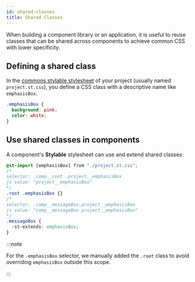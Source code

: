 ```yaml
---
id: shared-classes
title: Shared Classes
---
```


When building a component library or an application, it is useful to reuse classes that can be shared across components to achieve common CSS with lower specificity.

## Defining a shared class

In the [commons stylable stylesheet](./project-commons.md) of your project (usually named `project.st.css`), you define a CSS class with a descriptive name like `emphasisBox`.

```css title="project.st.css"
.emphasisBox {
  background: pink;
  color: white;
}
```

## Use shared classes in components

A component's **Stylable** stylesheet can use and extend shared classes:

<!-- prettier-ignore-start -->
```css title="comp.st.css"
@st-import [emphasisBox] from "./project.st.css";
/*
selector: .comp__root .project__emphasisBox
js value: "project__emphasisBox"
*/
.root .emphasisBox {}
/*
selector: .comp__messageBox.project__emphasisBox
js value: "comp__messageBox project__emphasisBox"
*/
.messageBox {
  -st-extends: emphasisBox;
}
```
<!-- prettier-ignore-end -->

:::note

For the `.emphasisBox` selector, we manually added the `.root` class to avoid overriding `emphasisBox` outside this scope.

:::
